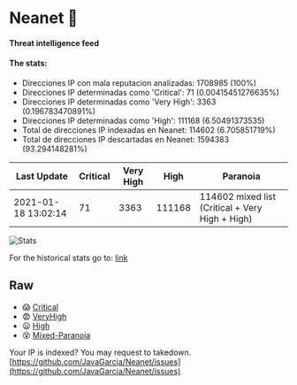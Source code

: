 # Neanet :hocho:
#### Threat intelligence feed
#### The stats:

- Direcciones IP con mala reputacion analizadas: 1708985 (100%)
- Direcciones IP determinadas como 'Critical':  71 (0.00415451276635%)
- Direcciones IP determinadas como 'Very High':  3363 (0.196783470891%)
- Direcciones IP determinadas como 'High':  111168 (6.50491373535)
- Total de direcciones IP indexadas en Neanet:  114602 (6.705851719%)
- Total de direcciones IP descartadas en Neanet:  1594383 (93.294148281%)

| Last Update | Critical | Very High | High | Paranoia |
| --- | --- | --- | --- | --- |
| 2021-01-18 13:02:14 | 71 | 3363 | 111168 | 114602 mixed list (Critical + Very High + High)|

![Stats](https://docs.google.com/spreadsheets/d/e/2PACX-1vSnaNMIXVabIpDJjufMlzH7poXnshF3mgd8Is1g9ytUEzVsP5my4Trn8f-xkoLLQ38xpL3HtmUexLo6/pubchart?oid=501124687&format=image)

For the historical stats go to: [link](/stats.csv)
## Raw
- :scream: [Critical](https://raw.githubusercontent.com/JavaGarcia/Neanet/master/blacklists/neanet_critical.txt)
- :fearful: [VeryHigh](https://raw.githubusercontent.com/JavaGarcia/Neanet/master/blacklists/neanet_veryHigh.txtt)
- :frowning: [High](https://raw.githubusercontent.com/JavaGarcia/Neanet/master/blacklists/neanet_high.txt)
- :dizzy_face: [Mixed-Paranoia](https://raw.githubusercontent.com/JavaGarcia/Neanet/master/blacklists/neanet_all.txt)


Your IP is indexed? You may request to takedown. [https://github.com/JavaGarcia/Neanet/issues](https://github.com/JavaGarcia/Neanet/issues)


































































































































































































































































































































































































































































































































































































































































































































































































































































































































































































































































































































































































































































































































































































































































































































































































































































































































































































































































































































































































































































































































































































































































































































































































































































































































































































































































































































































































































































































































































































































































































































































































































































































































































































































































































































































































































































































































